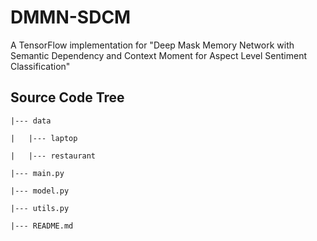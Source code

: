 # DMMN-SDCM

A TensorFlow implementation for "Deep Mask Memory Network with Semantic Dependency and Context Moment for Aspect Level Sentiment Classification"

## Source Code Tree

```
|--- data

|	|--- laptop

|	|--- restaurant

|--- main.py

|--- model.py

|--- utils.py

|--- README.md
```
